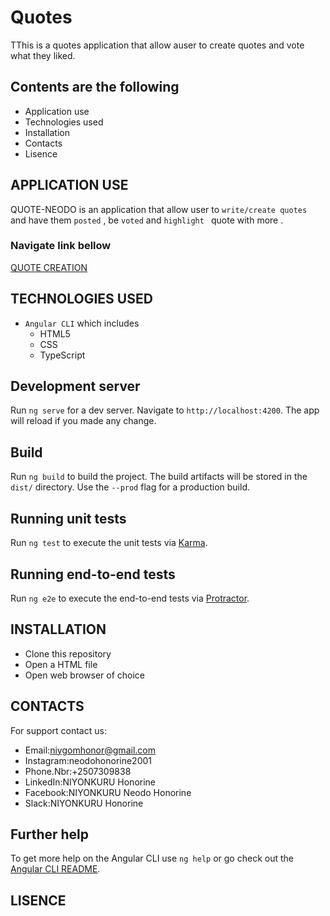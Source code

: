 # Quotes

TThis is a quotes application that allow auser to create quotes and vote what they liked.

## Contents are the following

+  Application use
+  Technologies used
+  Installation
+  Contacts
+  Lisence

## APPLICATION USE

QUOTE-NEODO is an application that allow user to `write/create quotes ` and have them `posted` , be `voted` and `highlight ` quote with more .


###  Navigate link bellow

[QUOTE CREATION]()



## TECHNOLOGIES USED 

+ `Angular CLI` which includes
    +  HTML5
    +  CSS 
    +  TypeScript

 ## Development server

 Run `ng serve` for a dev server. Navigate to `http://localhost:4200`. The app will reload if you made any change.  

## Build

Run `ng build` to build the project. The build artifacts will be stored in the `dist/` directory. Use the `--prod` flag for a production build.


## Running unit tests

Run `ng test` to execute the unit tests via [Karma](https://karma-runner.github.io).

## Running end-to-end tests

Run `ng e2e` to execute the end-to-end tests via [Protractor](http://www.protractortest.org/).

##  INSTALLATION 

+  Clone this repository
+  Open a HTML file
+  Open web browser of choice

##  CONTACTS
 
 For support contact us:

+  Email:niygomhonor@gmail.com
+  Instagram:neodohonorine2001
+  Phone.Nbr:+2507309838
+  LinkedIn:NIYONKURU Honorine
+  Facebook:NIYONKURU Neodo Honorine
+  Slack:NIYONKURU Honorine



## Further help

To get more help on the Angular CLI use `ng help` or go check out the [Angular CLI README](https://github.com/angular/angular-cli/blob/master/README.md).


## LISENCE